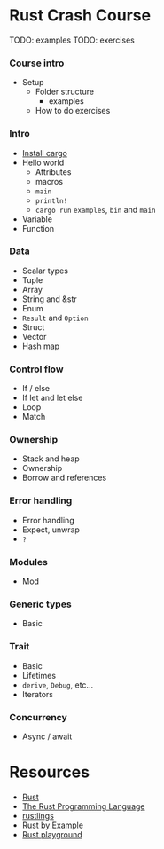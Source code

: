 # Rust Crash Course

TODO: examples
TODO: exercises

### Course intro

- Setup
  - Folder structure
    - examples
  - How to do exercises

### Intro

- [Install cargo](./notes/install.md)
- Hello world
  - Attributes
  - macros
  - `main`
  - `println!`
  - `cargo run` `examples`, `bin` and `main`
- Variable
- Function

### Data

- Scalar types
- Tuple
- Array
- String and &str
- Enum
- `Result` and `Option`
- Struct
- Vector
- Hash map

### Control flow

- If / else
- If let and let else
- Loop
- Match

### Ownership

- Stack and heap
- Ownership
- Borrow and references

### Error handling

- Error handling
- Expect, unwrap
- `?`

### Modules

- Mod

### Generic types

- Basic

### Trait

- Basic
- Lifetimes
- `derive`, `Debug`, etc...
- Iterators

### Concurrency

- Async / await

# Resources

- [Rust](https://www.rust-lang.org/)
- [The Rust Programming Language](https://doc.rust-lang.org/book/)
- [rustlings](https://github.com/rust-lang/rustlings/)
- [Rust by Example](https://doc.rust-lang.org/rust-by-example/)
- [Rust playground](https://play.rust-lang.org/)
